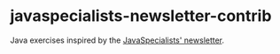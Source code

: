 # javaspecialists-newsletter-contrib
Java exercises inspired by the [JavaSpecialists' newsletter](https://www.javaspecialists.eu/archive/archive.jsp).
